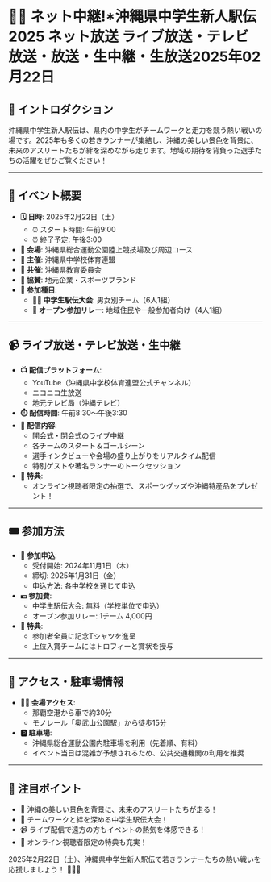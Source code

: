 # 🏃‍♂️ ネット中継!*沖縄県中学生新人駅伝2025 ネット放送 ライブ放送・テレビ放送・放送・生中継・生放送2025年02月22日

## 📜 イントロダクション
沖縄県中学生新人駅伝は、県内の中学生がチームワークと走力を競う熱い戦いの場です。2025年も多くの若きランナーが集結し、沖縄の美しい景色を背景に、未来のアスリートたちが絆を深めながら走ります。地域の期待を背負った選手たちの活躍をぜひご覧ください！

---

## 📅 イベント概要
- **🗓️ 日時**: 2025年2月22日（土）
  - ⏰ スタート時間: 午前9:00
  - ⏰ 終了予定: 午後3:00
- **📍 会場**: 沖縄県総合運動公園陸上競技場及び周辺コース
- **🏢 主催**: 沖縄県中学校体育連盟
- **🤝 共催**: 沖縄県教育委員会
- **💼 協賛**: 地元企業・スポーツブランド
- **🎽 参加種目**:
  - **🏃‍♂️ 中学生駅伝大会**: 男女別チーム（6人1組）
  - **🏅 オープン参加リレー**: 地域住民や一般参加者向け（4人1組）

---

## 📹 ライブ放送・テレビ放送・生中継
- **📺 配信プラットフォーム**:
  - YouTube（沖縄県中学校体育連盟公式チャンネル）
  - ニコニコ生放送
  - 地元テレビ局（沖縄テレビ）
- **⏱️ 配信時間**: 午前8:30～午後3:30
- **🎥 配信内容**:
  - 開会式・閉会式のライブ中継
  - 各チームのスタート＆ゴールシーン
  - 選手インタビューや会場の盛り上がりをリアルタイム配信
  - 特別ゲストや著名ランナーのトークセッション
- **🎁 特典**:
  - オンライン視聴者限定の抽選で、スポーツグッズや沖縄特産品をプレゼント！

---

## 🎟️ 参加方法
- **📝 参加申込**:
  - 受付開始: 2024年11月1日（木）
  - 締切: 2025年1月31日（金）
  - 申込方法: 各中学校を通じて申込
- **💵 参加費**:
  - 中学生駅伝大会: 無料（学校単位で申込）
  - オープン参加リレー: 1チーム 4,000円
- **🎁 特典**:
  - 参加者全員に記念Tシャツを進呈
  - 上位入賞チームにはトロフィーと賞状を授与

---

## 🚉 アクセス・駐車場情報
- **🚶‍♂️ 会場アクセス**:
  - 那覇空港から車で約30分
  - モノレール「奥武山公園駅」から徒歩15分
- **🅿️ 駐車場**:
  - 沖縄県総合運動公園内駐車場を利用（先着順、有料）
  - イベント当日は混雑が予想されるため、公共交通機関の利用を推奨

---


## 🌟 注目ポイント
- 🌸 沖縄の美しい景色を背景に、未来のアスリートたちが走る！
- 🏅 チームワークと絆を深める中学生駅伝大会！
- 📹 ライブ配信で遠方の方もイベントの熱気を体感できる！
- 🎁 オンライン視聴者限定の特典も充実！

2025年2月22日（土）、沖縄県中学生新人駅伝で若きランナーたちの熱い戦いを応援しましょう！ 🏃‍♀️🎉